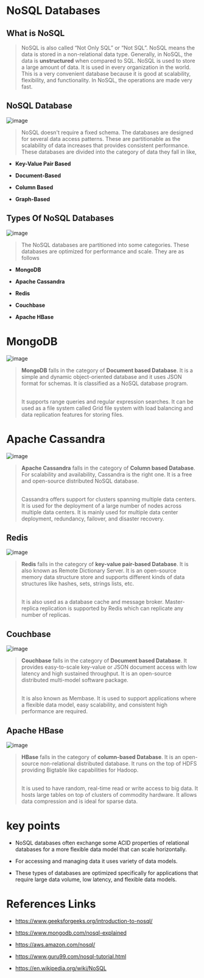             
 #  NoSQL Databases  


 ## What is NoSQL  

  

>NoSQL is also called “Not Only SQL” or “Not SQL”. NoSQL means the data is stored in a non-relational data type. Generally, in NoSQL, the data is **unstructured** when compared to SQL. NoSQL is used to store a large amount of data. It is used in every organization in the world. This is a very convenient database because it is good at scalability, flexibility, and functionality. In NoSQL, the operations are made very fast.  

  

 ## NoSQL Database  

  ![image](https://www.guru99.com/images/1/101818_0537_NoSQLTutori1.png)

>NoSQL doesn't require a fixed schema. The databases are designed for several data access patterns. These are partitionable as the scalability of data increases that provides consistent performance. These databases are divided into the category of data they fall in like,



- **Key-Value Pair Based**   

- **Document-Based**  

- **Column Based**  

- **Graph-Based**  

  

 ## Types Of NoSQL Databases  

 ![image](https://hub.packtpub.com/wp-content/uploads/2018/03/92-cover-1280x720.png)

>The NoSQL databases are partitioned into some categories. These databases are optimized for performance and scale. They are as follows  

- **MongoDB**  

- **Apache Cassandra**  

- **Redis**  

- **Couchbase**  

- **Apache HBase**  

  

# MongoDB  

![image](https://www.cloudsavvyit.com/p/uploads/2021/07/f5932bc2.jpg?width=1198&trim=1,1&bg-color=000&pad=1,1)

> **MongoDB** falls in the category of **Document based Database**. It is a simple and dynamic object-oriented database and it uses JSON format for schemas. It is classified as a NoSQL database program.
> 
> <br> It supports range queries and regular expression searches. It can be used as a file system called Grid file system with load balancing and data replication features for storing files.  



 # Apache Cassandra  

 ![image](https://miro.medium.com/max/1400/0*psr1MnkYKiBexVpS.png)

> **Apache Cassandra** falls in the category of **Column based Database**. For scalability and availability, Cassandra is the right one. It is a free and open-source distributed NoSQL database. 
> 
> <br>Cassandra offers support for clusters spanning multiple data centers. It is used for the deployment of a large number of nodes across multiple data centers. It is mainly used for multiple data center deployment, redundancy, failover, and disaster recovery.  



 ## Redis  

 ![image](https://ps.w.org/redis-cache/assets/banner-1544x500.png?rev=2315420)

> **Redis** falls in the category of **key-value pair-based Database**. It is also known as Remote Dictionary Server. It is an open-source memory data structure store and supports different kinds of data structures like hashes, sets, strings lists, etc. 
> 
> <br>It is also used as a database cache and message broker. Master-replica replication is supported by Redis which can replicate any number of replicas.  



 ## Couchbase  

![image](https://ckhconsulting.com/wp-content/uploads/2021/05/couchbase-logo.jpeg)

> **Couchbase** falls in the category of **Document based Database**. It provides easy-to-scale key-value or JSON document access with low latency and high sustained throughput. It is an open-source distributed multi-model software package. 
> 
> <br>It is also known as Membase. It is used to support applications where a flexible data model, easy scalability, and consistent high performance are required.  

  

 ## Apache HBase  

![image](https://miro.medium.com/max/1084/1*mIZ5GETf3UnA-B-auz8SLw.png)

> **HBase** falls in the category of **column-based Database**. It is an open-source non-relational distributed database. It runs on the top of HDFS providing Bigtable like capabilities for Hadoop. 
> 
> <br/>It is used to have random, real-time read or write access to big data. It hosts large tables on top of clusters of commodity hardware. It allows data compression and is ideal for sparse data.     


 # key points 


- NoSQL databases often exchange some ACID properties of relational databases for a more flexible data model that can scale horizontally. 

- For accessing and managing data it uses variety of data models. 

- These types of databases are optimized specifically for applications that require large data volume, low latency, and flexible data models. 


# References Links

- https://www.geeksforgeeks.org/introduction-to-nosql/

- https://www.mongodb.com/nosql-explained 

- https://aws.amazon.com/nosql/

- https://www.guru99.com/nosql-tutorial.html

- https://en.wikipedia.org/wiki/NoSQL

       

  

 

 